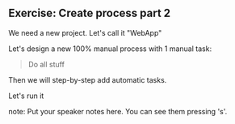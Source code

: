 ##  Exercise: Create process part 2

We need a new project. Let's call it "WebApp"

Let's design a new 100% manual process with 1 manual task:

> Do all stuff

Then we will step-by-step add automatic tasks.

Let's run it

note:
    Put your speaker notes here.
    You can see them pressing 's'.
